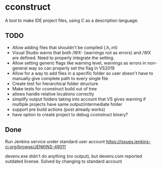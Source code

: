 # cconstruct

A tool to make IDE project files, using C as a description language.

## TODO

- Allow adding files that shouldn't be compiled (.h,.inl)
- Visual Studio warns that both /WX- (warnings not as errors) and /WX are defined. Need to properly integrate the setting.
- Allow setting generic flags like warning level, warnings as errors in non-general way so can properly set the flag in VS2019
- Allow for a way to add files in a specific folder so user doesn't have to manually give complete path to every single file
- Create test for hierarchical folder structure
- Make tests for cconstruct build out of tree
- allows handle relative locations correctly
- simplify output folders taking into account that VS gives warning if multiple projects have same output/intermediate folder
- support pre build actions (post already works)
- have option to create project to debug cconstruct binary?

## Done

Run Jenkins service under standard user account
https://issues.jenkins-ci.org/browse/JENKINS-49011

devenv.exe didn't do anything (no output), but devenv.com reported outdated license. Solved by changing to standard account
